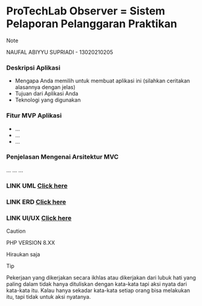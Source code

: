 # ProTechLab Observer = Sistem Pelaporan Pelanggaran Praktikan
> [!NOTE]
> NAUFAL ABIYYU SUPRIADI - 13020210205


### Deskripsi Aplikasi
- Mengapa Anda memilih untuk membuat aplikasi ini (silahkan ceritakan alasannya dengan jelas)
- Tujuan dari Aplikasi Anda 
- Teknologi yang digunakan

### Fitur MVP Aplikasi
- ...
- ...
- ...


### Penjelasan Mengenai Arsitektur MVC
...
...
...


### LINK UML [Click here](https://github.com/ICLabs-Fikom-UMI/Example-rules.git)
### LINK ERD [Click here](https://github.com/ICLabs-Fikom-UMI/Example-rules.git)
### LINK UI/UX [Click here](https://github.com/ICLabs-Fikom-UMI/Example-rules.git)



> [!CAUTION]
> PHP VERSION 8.XX




Hiraukan saja
> [!TIP]
> Pekerjaan yang dikerjakan secara ikhlas atau dikerjakan dari lubuk hati yang paling dalam tidak hanya dituliskan dengan kata-kata tapi aksi nyata dari kata-kata itu. Kalau hanya sekadar kata-kata setiap orang bisa melakukan itu, tapi tidak untuk aksi nyatanya.
